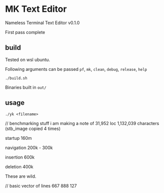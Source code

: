 # MK Text Editor

Nameless Terminal Text Editor v0.1.0

First pass complete

## build
Tested on wsl ubuntu.

Following arguments can be passed
`pf`, `mk`, `clean`, `debug`, `release`, `help`

```
./build.sh
```
Binaries built in `out/`

## usage
```
./yk <filename>
```


// benchmarking stuff i am making a note of
31,952 loc
1,132,039 characters
(stb_image copied 4 times) 

startup
160m

navigation
200k - 300k

insertion
600k

deletion
400k

These are wild.

// basic vector of lines
667 888 127